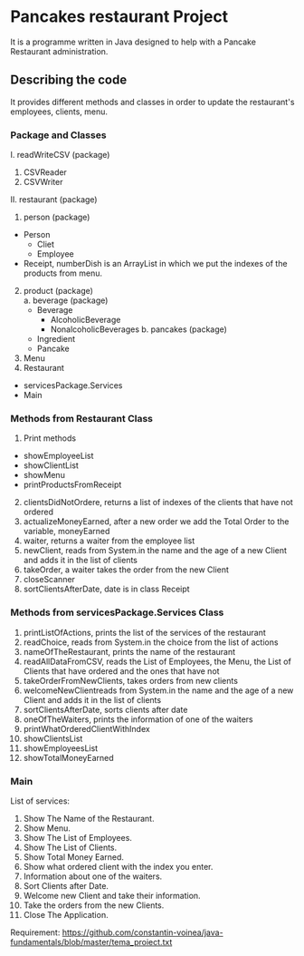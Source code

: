 # Pancakes restaurant Project

It is a programme written in Java designed to help with a Pancake Restaurant administration.

## Describing the code

It provides different methods and classes in order to update the restaurant's employees, clients, menu.

### Package and Classes
I. readWriteCSV (package)
1. CSVReader
2. CSVWriter 

II. restaurant (package) 
1. person (package) 
  * Person
    - Cliet
    - Employee
  * Receipt, numberDish is an ArrayList<Integer> in which we put the indexes of the products from menu.
  
2. product (package) <br>
  a. beverage (package)
    * Beverage
      - AlcoholicBeverage
      - NonalcoholicBeverages
  b. pancakes (package)
    * Ingredient
    * Pancake
3. Menu
4. Restaurant 
* servicesPackage.Services
* Main
   
### Methods from Restaurant Class
1. Print methods
  * showEmployeeList
  * showClientList
  * showMenu
  * printProductsFromReceipt<br>
2. clientsDidNotOrdere, returns a list of indexes of the clients that have not ordered
3. actualizeMoneyEarned, after a new order we add the Total Order to the variable, moneyEarned
4. waiter, returns a waiter from the employee list 
5. newClient, reads from System.in the name and the age of a new Client and adds it in the list of clients
6. takeOrder, a waiter takes the order from the new Client
7. closeScanner
8. sortClientsAfterDate, date is in class Receipt

### Methods from servicesPackage.Services Class
1. printListOfActions, prints the list of the services of the restaurant
2. readChoice, reads from System.in the choice from the list of actions
3. nameOfTheRestaurant, prints the name of the restaurant
4. readAllDataFromCSV, reads the List of Employees, the Menu, the List of Clients that have ordered and the ones that have not
5. takeOrderFromNewClients, takes orders from new clients
6. welcomeNewClientreads from System.in the name and the age of a new Client and adds it in the list of clients
7. sortClientsAfterDate, sorts clients after date
8. oneOfTheWaiters, prints the information of one of the waiters
9. printWhatOrderedClientWithIndex
10. showClientsList
11. showEmployeesList
12. showTotalMoneyEarned

### Main
List of services: 
1. Show The Name of the Restaurant.
2. Show Menu.
3. Show The List of Employees.
4. Show The List of Clients.
5. Show Total Money Earned.
6. Show what ordered client with the index you enter.
7. Information about one of the waiters.
8. Sort Clients after Date.
9. Welcome new Client and take their information.
10. Take the orders from the new Clients.
11. Close The Application.


Requirement: https://github.com/constantin-voinea/java-fundamentals/blob/master/tema_proiect.txt

